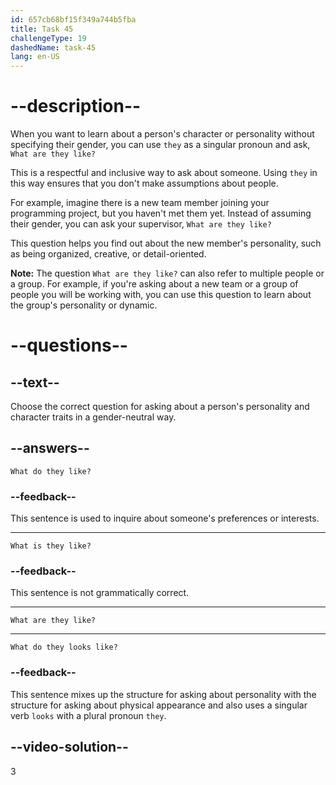 ```yaml
---
id: 657cb68bf15f349a744b5fba
title: Task 45
challengeType: 19
dashedName: task-45
lang: en-US
---
```


# --description--

When you want to learn about a person's character or personality without specifying their gender, you can use `they` as a singular pronoun and ask, `What are they like?`

This is a respectful and inclusive way to ask about someone. Using `they` in this way ensures that you don't make assumptions about people.

For example, imagine there is a new team member joining your programming project, but you haven't met them yet. Instead of assuming their gender, you can ask your supervisor, `What are they like?`

This question helps you find out about the new member's personality, such as being organized, creative, or detail-oriented.

**Note:** The question `What are they like?` can also refer to multiple people or a group. For example, if you're asking about a new team or a group of people you will be working with, you can use this question to learn about the group's personality or dynamic.

# --questions--

## --text--

Choose the correct question for asking about a person's personality and character traits in a gender-neutral way.

## --answers--

`What do they like?`

### --feedback--

This sentence is used to inquire about someone's preferences or interests.

---

`What is they like?`

### --feedback--

This sentence is not grammatically correct.

---

`What are they like?`

---

`What do they looks like?`

### --feedback--

This sentence mixes up the structure for asking about personality with the structure for asking about physical appearance and also uses a singular verb `looks` with a plural pronoun `they`.

## --video-solution--

3
